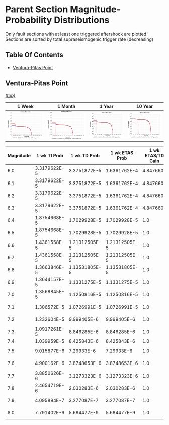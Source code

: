 # Parent Section Magnitude-Probability Distributions

Only fault sections with at least one triggered aftershock are plotted. Sections are sorted by total supraseismogenic trigger rate (decreasing)

## Table Of Contents

* [Ventura-Pitas Point](#ventura-pitas-point)

## Ventura-Pitas Point
*[(top)](#table-of-contents)*

| 1 Week | 1 Month | 1 Year | 10 Year |
|-----|-----|-----|-----|
| ![MPD](Ventura_Pitas_Point_1wk.png) | ![MPD](Ventura_Pitas_Point_1mo.png) | ![MPD](Ventura_Pitas_Point_1yr.png) | ![MPD](Ventura_Pitas_Point_10yr.png) |

| Magnitude | 1 wk TI Prob | 1 wk TD Prob | 1 wk ETAS Prob | 1 wk ETAS/TD Gain | 1 wk ETAS Triggered Only | 1 mo TI Prob | 1 mo TD Prob | 1 mo ETAS Prob | 1 mo ETAS/TD Gain | 1 mo ETAS Triggered Only | 1 yr TI Prob | 1 yr TD Prob | 1 yr ETAS Prob | 1 yr ETAS/TD Gain | 1 yr ETAS Triggered Only | 10 yr TI Prob | 10 yr TD Prob | 10 yr ETAS Prob | 10 yr ETAS/TD Gain | 10 yr ETAS Triggered Only |
|-----|-----|-----|-----|-----|-----|-----|-----|-----|-----|-----|-----|-----|-----|-----|-----|-----|-----|-----|-----|-----|
| 6.0 | 3.3179622E-5 | 3.3751872E-5 | 1.6361762E-4 | 4.8476605 | 1.2987012E-4 | 1.4219063E-4 | 1.4464432E-4 | 4.04347E-4 | 2.7954574 | 2.5974025E-4 | 0.0017297962 | 0.001759879 | 0.002019162 | 1.1473302 | 2.5974025E-4 | 0.017163932 | 0.017485008 | 0.017867805 | 1.0218929 | 3.896104E-4 |
| 6.1 | 3.3179622E-5 | 3.3751872E-5 | 1.6361762E-4 | 4.8476605 | 1.2987012E-4 | 1.4219063E-4 | 1.4464432E-4 | 4.04347E-4 | 2.7954574 | 2.5974025E-4 | 0.0017297962 | 0.001759879 | 0.002019162 | 1.1473302 | 2.5974025E-4 | 0.017163932 | 0.017485008 | 0.017867805 | 1.0218929 | 3.896104E-4 |
| 6.2 | 3.3179622E-5 | 3.3751872E-5 | 1.6361762E-4 | 4.8476605 | 1.2987012E-4 | 1.4219063E-4 | 1.4464432E-4 | 4.04347E-4 | 2.7954574 | 2.5974025E-4 | 0.0017297962 | 0.001759879 | 0.002019162 | 1.1473302 | 2.5974025E-4 | 0.017163932 | 0.017485008 | 0.017867805 | 1.0218929 | 3.896104E-4 |
| 6.3 | 3.3179622E-5 | 3.3751872E-5 | 1.6361762E-4 | 4.8476605 | 1.2987012E-4 | 1.4219063E-4 | 1.4464432E-4 | 4.04347E-4 | 2.7954574 | 2.5974025E-4 | 0.0017297962 | 0.001759879 | 0.002019162 | 1.1473302 | 2.5974025E-4 | 0.017163932 | 0.017485008 | 0.017867805 | 1.0218929 | 3.896104E-4 |
| 6.4 | 1.8754668E-5 | 1.7029928E-5 | 1.7029928E-5 | 1.0 | 0.0 | 8.037467E-5 | 7.2983494E-5 | 7.2983494E-5 | 1.0 | 0.0 | 9.781223E-4 | 8.8823494E-4 | 8.8823494E-4 | 1.0 | 0.0 | 0.009738282 | 0.008849224 | 0.008977945 | 1.014546 | 1.2987012E-4 |
| 6.5 | 1.8754668E-5 | 1.7029928E-5 | 1.7029928E-5 | 1.0 | 0.0 | 8.037467E-5 | 7.2983494E-5 | 7.2983494E-5 | 1.0 | 0.0 | 9.781223E-4 | 8.8823494E-4 | 8.8823494E-4 | 1.0 | 0.0 | 0.009738282 | 0.008849224 | 0.008977945 | 1.014546 | 1.2987012E-4 |
| 6.6 | 1.4361558E-5 | 1.21312505E-5 | 1.21312505E-5 | 1.0 | 0.0 | 6.154808E-5 | 5.199005E-5 | 5.199005E-5 | 1.0 | 0.0 | 7.490902E-4 | 6.327973E-4 | 6.327973E-4 | 1.0 | 0.0 | 0.0074657016 | 0.0063102506 | 0.006439301 | 1.020451 | 1.2987012E-4 |
| 6.7 | 1.4361558E-5 | 1.21312505E-5 | 1.21312505E-5 | 1.0 | 0.0 | 6.154808E-5 | 5.199005E-5 | 5.199005E-5 | 1.0 | 0.0 | 7.490902E-4 | 6.327973E-4 | 6.327973E-4 | 1.0 | 0.0 | 0.0074657016 | 0.0063102506 | 0.006439301 | 1.020451 | 1.2987012E-4 |
| 6.8 | 1.3663846E-5 | 1.13531805E-5 | 1.13531805E-5 | 1.0 | 0.0 | 5.8558027E-5 | 4.865559E-5 | 4.865559E-5 | 1.0 | 0.0 | 7.127108E-4 | 5.922227E-4 | 5.922227E-4 | 1.0 | 0.0 | 0.007104293 | 0.0059067006 | 0.0059067006 | 1.0 | 0.0 |
| 6.9 | 1.3644157E-5 | 1.1331275E-5 | 1.1331275E-5 | 1.0 | 0.0 | 5.8473648E-5 | 4.8561713E-5 | 4.8561713E-5 | 1.0 | 0.0 | 7.116841E-4 | 5.910804E-4 | 5.910804E-4 | 1.0 | 0.0 | 0.007094092 | 0.005895338 | 0.005895338 | 1.0 | 0.0 |
| 7.0 | 1.3568845E-5 | 1.1250816E-5 | 1.1250816E-5 | 1.0 | 0.0 | 5.8150898E-5 | 4.82169E-5 | 4.82169E-5 | 1.0 | 0.0 | 7.077572E-4 | 5.8688456E-4 | 5.8688456E-4 | 1.0 | 0.0 | 0.007055073 | 0.0058536013 | 0.0058536013 | 1.0 | 0.0 |
| 7.1 | 1.306572E-5 | 1.0726991E-5 | 1.0726991E-5 | 1.0 | 0.0 | 5.599474E-5 | 4.5972018E-5 | 4.5972018E-5 | 1.0 | 0.0 | 6.815227E-4 | 5.595674E-4 | 5.595674E-4 | 1.0 | 0.0 | 0.0067943637 | 0.0055818288 | 0.0055818288 | 1.0 | 0.0 |
| 7.2 | 1.232604E-5 | 9.999405E-6 | 9.999405E-6 | 1.0 | 0.0 | 5.2824813E-5 | 4.28539E-5 | 4.28539E-5 | 1.0 | 0.0 | 6.429523E-4 | 5.2162306E-4 | 5.2162306E-4 | 1.0 | 0.0 | 0.0064109527 | 0.005204218 | 0.005204218 | 1.0 | 0.0 |
| 7.3 | 1.0917261E-5 | 8.846285E-6 | 8.846285E-6 | 1.0 | 0.0 | 4.678742E-5 | 3.7912105E-5 | 3.7912105E-5 | 1.0 | 0.0 | 5.69488E-4 | 4.614837E-4 | 4.614837E-4 | 1.0 | 0.0 | 0.0056803077 | 0.0046054586 | 0.0046054586 | 1.0 | 0.0 |
| 7.4 | 1.039959E-5 | 8.425843E-6 | 8.425843E-6 | 1.0 | 0.0 | 4.456891E-5 | 3.611026E-5 | 3.611026E-5 | 1.0 | 0.0 | 5.424914E-4 | 4.395553E-4 | 4.395553E-4 | 1.0 | 0.0 | 0.0054116896 | 0.0043870592 | 0.0043870592 | 1.0 | 0.0 |
| 7.5 | 9.015877E-6 | 7.29933E-6 | 7.29933E-6 | 1.0 | 0.0 | 3.86389E-5 | 3.1282474E-5 | 3.1282474E-5 | 1.0 | 0.0 | 4.7032707E-4 | 3.8079897E-4 | 3.8079897E-4 | 1.0 | 0.0 | 0.004693329 | 0.0038016485 | 0.0038016485 | 1.0 | 0.0 |
| 7.6 | 4.900162E-6 | 3.8748653E-6 | 3.8748653E-6 | 1.0 | 0.0 | 2.1000526E-5 | 1.660646E-5 | 1.660646E-5 | 1.0 | 0.0 | 2.556514E-4 | 2.0216503E-4 | 2.0216503E-4 | 1.0 | 0.0 | 0.0025535747 | 0.002019825 | 0.002019825 | 1.0 | 0.0 |
| 7.7 | 3.8850626E-6 | 3.1273323E-6 | 3.1273323E-6 | 1.0 | 0.0 | 1.6650163E-5 | 1.3402784E-5 | 1.3402784E-5 | 1.0 | 0.0 | 2.0269687E-4 | 1.6316677E-4 | 1.6316677E-4 | 1.0 | 0.0 | 0.002025121 | 0.001630479 | 0.001630479 | 1.0 | 0.0 |
| 7.8 | 2.4654719E-6 | 2.030283E-6 | 2.030283E-6 | 1.0 | 0.0 | 1.0566265E-5 | 8.701184E-6 | 8.701184E-6 | 1.0 | 0.0 | 1.2863669E-4 | 1.0593181E-4 | 1.0593181E-4 | 1.0 | 0.0 | 0.0012856225 | 0.0010588178 | 0.0010588178 | 1.0 | 0.0 |
| 7.9 | 4.095894E-7 | 3.277087E-7 | 3.277087E-7 | 1.0 | 0.0 | 1.7553821E-6 | 1.4044651E-6 | 1.4044651E-6 | 1.0 | 0.0 | 2.1371567E-5 | 1.7099232E-5 | 1.7099232E-5 | 1.0 | 0.0 | 2.1369511E-4 | 1.7097947E-4 | 1.7097947E-4 | 1.0 | 0.0 |
| 8.0 | 7.791402E-9 | 5.684477E-9 | 5.684477E-9 | 1.0 | 0.0 | 3.3391725E-8 | 2.4362043E-8 | 2.4362043E-8 | 1.0 | 0.0 | 4.0654416E-7 | 2.9660785E-7 | 2.9660785E-7 | 1.0 | 0.0 | 4.065434E-6 | 2.9660766E-6 | 2.9660766E-6 | 1.0 | 0.0 |

